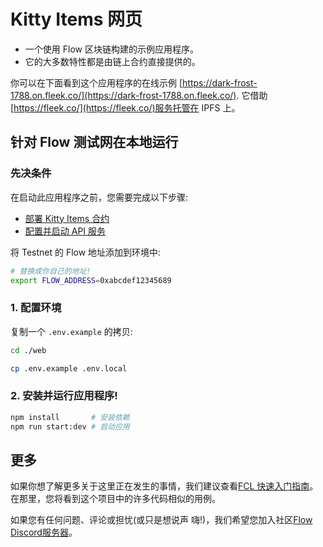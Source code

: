 # Kitty Items 网页

- 一个使用 Flow 区块链构建的示例应用程序。
- 它的大多数特性都是由链上合约直接提供的。

你可以在下面看到这个应用程序的在线示例
[https://dark-frost-1788.on.fleek.co/](https://dark-frost-1788.on.fleek.co/).
它借助 [https://fleek.co/](https://fleek.co/)服务托管在 IPFS 上。

## 针对 Flow 测试网在本地运行

### 先决条件


在启动此应用程序之前，您需要完成以下步骤:

- [部署 Kitty Items 合约 ](https://github.com/onflow/kitty-items/tree/master/#4-deploy-the-contracts)
- [配置并启动 API 服务](https://github.com/onflow/kitty-items/tree/master/api#readme)

将 Testnet 的 Flow 地址添加到环境中:

```sh
# 替换成你自己的地址!
export FLOW_ADDRESS=0xabcdef12345689
```

### 1. 配置环境

复制一个 `.env.example` 的拷贝:

```sh
cd ./web

cp .env.example .env.local
```

### 2. 安装并运行应用程序!

```sh
npm install       # 安装依赖
npm run start:dev # 启动应用
```

## 更多


如果你想了解更多关于这里正在发生的事情，我们建议查看[FCL 快速入门指南](https://github.com/onflow/flow-js-sdk/tree/master/packages/fcl#flow-app-quickstart)。
在那里，您将看到这个项目中的许多代码相似的用例。

如果您有任何问题、评论或担忧(或只是想说声 嗨!)，我们希望您加入社区[Flow Discord服务器](https://discord.gg/k6cZ7QC)。
